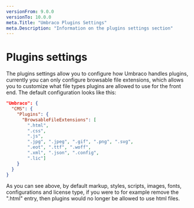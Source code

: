 ```yaml
---
versionFrom: 9.0.0
versionTo: 10.0.0
meta.Title: "Umbraco Plugins Settings"
meta.Description: "Information on the plugins settings section"
---
```


# Plugins settings

The plugins settings allow you to configure how Umbraco handles plugins, currently you can only configure browsable file extensions, which allows you to customize what file types plugins are allowed to use for the front end. The default configuration looks like this:

```json
"Umbraco": {
  "CMS": {
    "Plugins": {
      "BrowsableFileExtensions": [
        ".html",
        ".css",
        ".js",
        ".jpg", ".jpeg", ".gif", ".png", ".svg",
        ".eot", ".ttf", ".woff",
        ".xml", ".json", ".config",
        ".lic"]
    }
  }
}
```

As you can see above, by default markup, styles, scripts, images, fonts, configurations and license type, if you were to for example remove the ".html" entry, then plugins would no longer be allowed to use html files.

